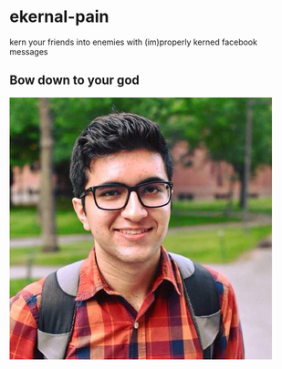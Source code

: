 # ekernal-pain
kern your friends into enemies with (im)properly kerned facebook messages

## Bow down to your god

![Here you see a wild Cyrus in his natural habitat](assets/cyrusbrah.jpeg)
